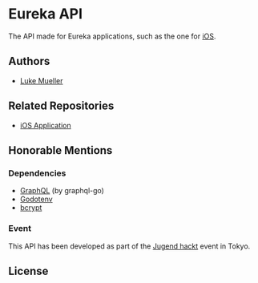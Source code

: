 # Eureka API

The API made for Eureka applications, such as the one for [iOS](https://github.com/Jugendhackt/eureka-ios).

## Authors
* [Luke Mueller](http://github.com/luki)

## Related Repositories
* [iOS Application](https://github.com/jugendhackt/eureka-ios)

## Honorable Mentions
### Dependencies
* [GraphQL](github.com/graphql-go/graphql) (by graphql-go)
* [Godotenv](github.com/joho/godotenv)
* [bcrypt](https://godoc.org/golang.org/x/crypto/bcrypt)
### Event
This API has been developed as part of the [Jugend hackt](http://jugendhackt.de) event in Tokyo.

## License
